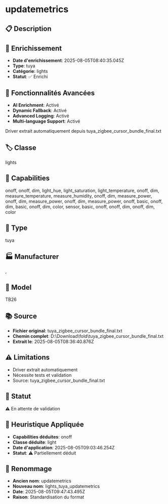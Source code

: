 # updatemetrics

## 📋 Description

## 🔧 Enrichissement
- **Date d'enrichissement**: 2025-08-05T08:40:35.045Z
- **Type**: tuya
- **Catégorie**: lights
- **Statut**: ✅ Enrichi

## 🚀 Fonctionnalités Avancées
- **AI Enrichment**: Activé
- **Dynamic Fallback**: Activé
- **Advanced Logging**: Activé
- **Multi-language Support**: Activé

Driver extrait automatiquement depuis tuya_zigbee_cursor_bundle_final.txt

## 🏷️ Classe
lights

## 🔧 Capabilities
onoff, onoff, dim, light_hue, light_saturation, light_temperature, onoff, dim, measure_temperature, measure_humidity, onoff, dim, measure_power, onoff, dim, measure_power, onoff, dim, measure_power, onoff, basic, onoff, dim, basic, onoff, dim, color, sensor, basic, onoff, onoff, dim, onoff, dim, color

## 📡 Type
tuya

## 🏭 Manufacturer
, 

## 📱 Model
TB26

## 📚 Source
- **Fichier original**: tuya_zigbee_cursor_bundle_final.txt
- **Chemin complet**: D:\Download\fold\tuya_zigbee_cursor_bundle_final.txt
- **Extrait le**: 2025-08-05T08:36:40.876Z

## ⚠️ Limitations
- Driver extrait automatiquement
- Nécessite tests et validation
- Source: tuya_zigbee_cursor_bundle_final.txt

## 🚀 Statut
⚠️ En attente de validation

## 🧠 Heuristique Appliquée
- **Capabilities déduites**: onoff
- **Classe déduite**: light
- **Date d'application**: 2025-08-05T09:03:46.254Z
- **Statut**: ⚠️ Partiellement déduit

## 🔄 Renommage
- **Ancien nom**: updatemetrics
- **Nouveau nom**: lights_tuya_updatemetrics
- **Date**: 2025-08-05T09:47:43.495Z
- **Raison**: Standardisation du format
